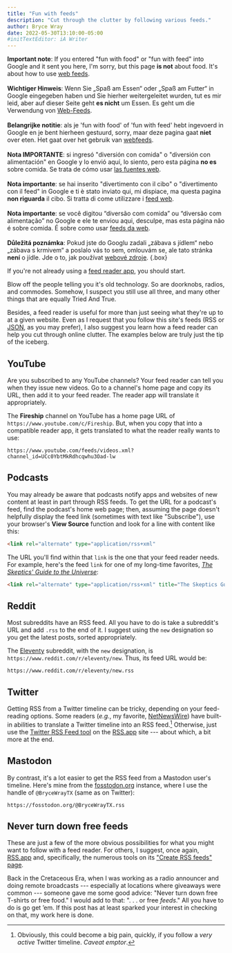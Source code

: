 ```yaml
---
title: "Fun with feeds"
description: "Cut through the clutter by following various feeds."
author: Bryce Wray
date: 2022-05-30T13:10:00-05:00
#initTextEditor: iA Writer
---
```


<strong class="red">Important note</strong>: If you entered "fun with food" or "fun with feed" into Google and it sent you here, I'm sorry, but this page <strong class="red">is not</strong> about food. It's about how to use [web feeds](https://en.wikipedia.org/wiki/Web_feed).\
\
<strong class="red">Wichtiger Hinweis</strong>: Wenn Sie „Spaß am Essen“ oder „Spaß am Futter“ in Google eingegeben haben und Sie hierher weitergeleitet wurden, tut es mir leid, aber auf dieser Seite geht <strong class="red">es nicht</strong> um Essen. Es geht um die Verwendung von [Web-Feeds](https://de.wikipedia.org/wiki/RSS_(Web-Feed)).\
\
<strong class="red">Belangrijke notitie</strong>: als je 'fun with food' of 'fun with feed' hebt ingevoerd in Google en je bent hierheen gestuurd, sorry, maar deze pagina gaat <strong class="red">niet</strong> over eten. Het gaat over het gebruik van [webfeeds](https://nl.wikipedia.org/wiki/Webfeed).\
\
<strong class="red">Nota IMPORTANTE</strong>: si ingresó "diversión con comida" o "diversión con alimentación" en Google y lo envió aquí, lo siento, pero esta página <strong class="red">no es</strong> sobre comida. Se trata de cómo usar [las fuentes web](https://es.wikipedia.org/wiki/Fuente_web).\
\
<strong class="red">Nota importante</strong>: se hai inserito "divertimento con il cibo" o "divertimento con il feed" in Google e ti è stato inviato qui, mi dispiace, ma questa pagina <strong class="red">non riguarda</strong> il cibo. Si tratta di come utilizzare i [feed web](https://it.wikipedia.org/wiki/RSS).\
\
<strong class="red">Nota importante</strong>: se você digitou “diversão com comida” ou “diversão com alimentação” no Google e ele te enviou aqui, desculpe, mas esta página não é sobre comida. É sobre como usar [feeds da web](https://pt.wikipedia.org/wiki/RSS).\
\
<strong class="red">Důležitá poznámka</strong>: Pokud jste do Googlu zadali „zábava s jídlem“ nebo „zábava s krmivem“ a poslalo vás to sem, omlouvám se, ale tato stránka <strong class="red">není</strong> o jídle. Jde o to, jak používat [webové zdroje](https://cs.wikipedia.org/wiki/RSS).
{.box}

If you're not already using a [feed reader app](https://en.wikipedia.org/wiki/RSS), you should start.

Blow off the people telling you it's old technology. So are doorknobs, radios, and commodes. Somehow, I suspect you still use all three, and many other things that are equally Tried And True.

Besides, a feed reader is useful for more than just seeing what they're up to at a given website. Even as I request that you follow this site's feeds (RSS or [JSON](https://jsonfeed.org), as you may prefer), I also suggest you learn how a feed reader can help you cut through online clutter. The examples below are truly just the tip of the iceberg.

## YouTube

Are you subscribed to any YouTube channels? Your feed reader can tell you when they issue new videos. Go to a channel's home page and copy its URL, then add it to your feed reader. The reader app will translate it appropriately.

The **Fireship** channel on YouTube has a home page URL of `https://www.youtube.com/c/Fireship`. But, when you copy that into a compatible reader app, it gets translated to what the reader really wants to use:

```plaintext
https://www.youtube.com/feeds/videos.xml?channel_id=UCc0YbtMkRdhcqwhu3Oad-lw
```

## Podcasts

You may already be aware that podcasts notify apps and websites of new content at least in part through RSS feeds. To get the URL for a podcast's feed, find the podcast's home web page; then, assuming the page doesn't helpfully display the feed link (sometimes with text like "Subscribe"), use your browser's **View Source** function and look for a line with content like this:

```html
<link rel="alternate" type="application/rss+xml"
```

The URL you'll find within that `link` is the one that your feed reader needs. For example, here's the feed `link`  for one of my long-time favorites, [*The Skeptics' Guide to the Universe*](https://www.theskepticsguide.org):

```html
<link rel="alternate" type="application/rss+xml" title="The Skeptics Guide to the Universe &raquo; Home Comments Feed" href="https://www.theskepticsguide.org/home/feed" />
```

## Reddit

Most subreddits have an RSS feed. All you have to do is take a subreddit's URL and add `.rss` to the end of it. I suggest using the `new` designation so you get the latest posts, sorted appropriately.

The [Eleventy](https://11ty.dev) subreddit, with the `new` designation, is `https://www.reddit.com/r/eleventy/new`. Thus, its feed URL would be:

```plaintext
https://www.reddit.com/r/eleventy/new.rss
```

## Twitter

Getting RSS from a Twitter timeline can be tricky, depending on your feed-reading options. Some readers (*e.g.*, my favorite, [NetNewsWire](https://netnewswire.com)) have built-in abilities to translate a Twitter timeline into an RSS feed.[^noise] Otherwise, just use the [Twitter RSS Feed tool](https://rss.app/rss-feed/create-twitter-rss-feed) on the [RSS.app](https://rss.app) site --- about which, a bit more at the end.

[^noise]: Obviously, this could become a big pain, quickly, if you follow a *very active* Twitter timeline. *Caveat emptor*.

## Mastodon

By contrast, it's a lot easier to get the RSS feed from a Mastodon user's timeline. Here's mine from the [fosstodon.org](https://fosstodon.org) instance, where I use the handle of `@BryceWrayTX` (same as on Twitter):

```plaintext
https://fosstodon.org/@BryceWrayTX.rss
```

## Never turn down free feeds

These are just a few of the more obvious possibilities for what you might want to follow with a feed reader. For others, I suggest, once again, [RSS.app](https://rss.app) and, specifically, the numerous tools on its ["Create RSS feeds" page](https://rss.app/rss-feed).

Back in the Cretaceous Era, when I was working as a radio announcer and doing remote broadcasts --- especially at locations where giveaways were common --- someone gave me some good advice: "Never turn down free T-shirts or free food." I would add to that: ". . . or free *feeds*." All you have to do is go get ’em. If this post has at least sparked your interest in checking on that, my work here is done.
